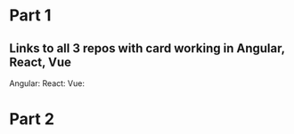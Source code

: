 # Part 1
## Links to all 3 repos with card working in Angular, React, Vue
Angular: 
React:
Vue: 

# Part 2
